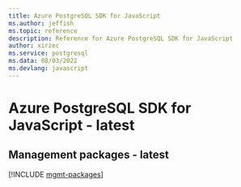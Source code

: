 ```yaml
---
title: Azure PostgreSQL SDK for JavaScript
ms.author: jeffish
ms.topic: reference
description: Reference for Azure PostgreSQL SDK for JavaScript
author: xirzec
ms.service: postgresql
ms.data: 08/03/2022
ms.devlang: javascript
---
```

# Azure PostgreSQL SDK for JavaScript - latest

## Management packages - latest
[!INCLUDE [mgmt-packages](postgresql-mgmt-index.md)]